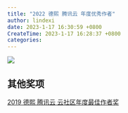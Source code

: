 ```yaml
---
title: "2022 德熙 腾讯云 年度优秀作者"
author: lindexi
date: 2023-1-17 16:30:59 +0800
CreateTime: 2023-1-17 16:28:37 +0800
categories: 
---
```



<!--more-->



<!-- ![](image/2022 德熙 腾讯云 年度优秀作者/2022 德熙 腾讯云 年度优秀作者0.png) -->

![](http://image.acmx.xyz/lindexi%2F20231171629171974.jpg)

## 其他奖项

[2019 德熙 腾讯云 云社区年度最佳作者奖](https://blog.lindexi.com/post/2019-%E5%BE%B7%E7%86%99-%E8%85%BE%E8%AE%AF%E4%BA%91-%E4%BA%91%E7%A4%BE%E5%8C%BA%E5%B9%B4%E5%BA%A6%E6%9C%80%E4%BD%B3%E4%BD%9C%E8%80%85%E5%A5%96.html )
